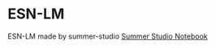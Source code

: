 # ESN-LM
ESN-LM made by summer-studio
[Summer Studio Notebook](https://colab.research.google.com/gist/Summer110622/2c06bc9ccaf5c8b608bc613cbfba2507/summer-studio.ipynb#scrollTo=11qY2fg9DZKS)